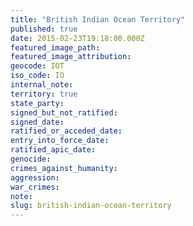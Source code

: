```yaml
---
title: "British Indian Ocean Territory"
published: true
date: 2015-02-23T19:18:00.000Z
featured_image_path:
featured_image_attribution:
geocode: IOT
iso_code: IO
internal_note:
territory: true
state_party:
signed_but_not_ratified:
signed_date:
ratified_or_acceded_date:
entry_into_force_date:
ratified_apic_date:
genocide:
crimes_against_humanity:
aggression:
war_crimes:
note:
slug: british-indian-ocean-territory
---
```

